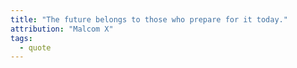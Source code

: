 ```yaml
---
title: "The future belongs to those who prepare for it today."
attribution: "Malcom X"
tags:
  - quote
---
```

